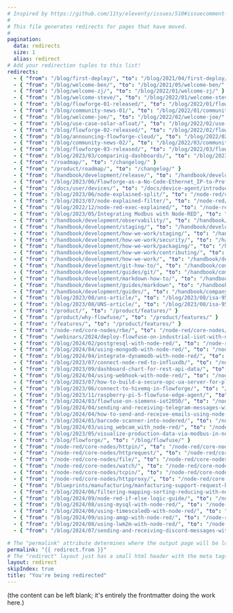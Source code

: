 ```yaml
---
# Inspired by https://github.com/11ty/eleventy/issues/510#issuecomment-824104799
#
# This file generates redirects for pages that have moved.
#
pagination:
  data: redirects
  size: 1
  alias: redirect
# Add your redirection tuples to this list!
redirects:
  - { "from": "/blog/first-deploy/", "to": "/blog/2021/04/first-deploy/"}
  - { "from": "/blog/welcome-ben/", "to": "/blog/2021/05/welcome-ben/" }
  - { "from": "/blog/welcome-zj/", "to": "/blog/2022/01/welcome-zj/" }
  - { "from": "/blog/welcome-steve/", "to": "/blog/2022/01/welcome-steve/" }
  - { "from": "/blog/flowforge-01-released/", "to": "/blog/2022/01/flowforge-01-released/" }
  - { "from": "/blog/community-news-01/", "to": "/blog/2022/01/community-news-01/" }
  - { "from": "/blog/welcome-joe/", "to": "/blog/2022/02/welcome-joe/" }
  - { "from": "/blog/use-case-solar-afloat/", "to": "/blog/2022/02/use-case-solar-afloat/" }
  - { "from": "/blog/flowforge-02-released/", "to": "/blog/2022/02/flowforge-02-released/" }
  - { "from": "/blog/announcing-flowforge-cloud/", "to": "/blog/2022/02/announcing-flowforge-cloud/" }
  - { "from": "/blog/community-news-02/", "to": "/blog/2022/03/community-news-02/" }
  - { "from": "/blog/flowforge-03-released/", "to": "/blog/2022/03/flowforge-03-released/" }
  - { "from": "/blog/2023/03/comparinig-dashboards/", "to": "/blog/2023/03/comparing-node-red-dashboards" }
  - { "from": "/roadmap/", "to": "/changelog/" }
  - { "from": "/product/roadmap/", "to": "/changelog/" }
  - { "from": "/handbook/development/release/", "to": "/handbook/development/releases/" }
  - { "from": "/blog/2023/06/Flowforge-as-a-No-Code-Ethernet_IP-to-Profinet-Protocol-Converter/", "to": "/blog/2023/06/node-red-as-a-no-code-ethernet_ip-to-s7-protocol-converter/" }
  - { "from": "/docs/user/devices/", "to": "/docs/device-agent/introduction" }
  - { "from": "/blog/2023/06/node-explained-split/", "to": "/node-red/core-nodes/split/"}
  - { "from": "/blog/2023/07/node-explained-filter/", "to": "/node-red/core-nodes/rbe/"}
  - { "from": "/blog/2022/12/node-red-exec-explained/", "to": "/node-red/core-nodes/exec/"}
  - { "from": "/blog/2023/05/Integrating Modbus with Node-RED", "to": "/blog/2023/05/integrating-modbus-with-node-red/"}
  - { "from": "/handbook/development/observability/", "to": "/handbook/development/ops/observability/" }
  - { "from": "/handbook/development/staging/", "to": "/handbook/development/ops/staging/" }
  - { "from": "/handbook/development/how-we-work/staging/", "to": "/handbook/development/ops/staging/" }
  - { "from": "/handbook/development/how-we-work/security/", "to": "/handbook/development/security/" }
  - { "from": "/handbook/development/how-we-work/packaging/", "to": "/handbook/development/packaging/" }
  - { "from": "/handbook/development/how-we-work/contributing/", "to": "/handbook/development/contributing/" }
  - { "from": "/handbook/development/how-we-work/", "to": "/handbook/development/" }
  - { "from": "/handbook/development/git-how-to/", "to": "/handbook/company/guides/git/" }
  - { "from": "/handbook/development/guides/git/", "to": "/handbook/company/guides/git/" }
  - { "from": "/handbook/development/markdown-how-to/", "to": "/handbook/company/guides/markdown/" }
  - { "from": "/handbook/development/guides/markdown", "to": "/handbook/company/guides/markdown/" }
  - { "from": "/handbook/development/guides/", "to": "/handbook/company/guides/" }
  - { "from": "/blog/2023/08/uns-article/", "to": "/blog/2023/08/isa-95-automation-pyramid-to-unified-namespace/" }
  - { "from": "/blog/2023/08/UNS-article/", "to": "/blog/2023/08/isa-95-automation-pyramid-to-unified-namespace/" }
  - { "from": "/product/", "to": "/product/features/" }
  - { "from": "/product/why-flowfuse/", "to": "/product/features/" }
  - { "from": "/features/", "to": "/product/features/" }
  - { "from": "/node-red/core-nodes/rbe/", "to": "/node-red/core-nodes/filter/" }
  - { "from": "/webinars/2024/deploy-flowfuse-on-industrial-iiot-with-ncd-io/", "to": "/webinars/2024/deploy-flowfuse-on-industrial-iot-with-ncd-io/" }
  - { "from": "/blog/2024/02/postgresql-with-node-red/", "to": "/node-red/database/postgresql/" }
  - { "from": "/blog/2024/04/using-mongodb-with-node-red/", "to": "/node-red/database/mongodb/" }
  - { "from": "/blog/2024/04/integrate-dynamodb-with-node-red/", "to": "/node-red/database/dynamodb/" }
  - { "from": "/blog/2023/07/connect-node-red-to-influxdb/", "to": "/node-red/database/influxdb/" }
  - { "from": "/blog/2023/09/dashboard-chart-for-rest-api-data/", "to": "/node-red/integration-technologies/rest" }
  - { "from": "/blog/2024/04/using-webhook-with-node-red/", "to": "/node-red/integration-technologies/webhook/" }
  - { "from": "/blog/2023/07/how-to-build-a-secure-opc-ua-server-for-plcs-in-node-red/", "to": "/node-red/protocol/opa-ua/" }
  - { "from": "/blog/2023/06/connect-to-hivemq-in-flowforge/", "to": "/node-red/protocol/mqtt/" }
  - { "from": "/blog/2023/11/raspberry-pi-5-flowfuse-edge-agent/", "to": "/node-red/hardware/raspberry-pi-5/" }
  - { "from": "/blog/2024/03/flowfuse-on-siemens-iot2050/", "to": "/node-red/hardware/siemens-iot-2050/" }
  - { "from": "/blog/2024/04/sending-and-receiving-telegram-messages-with-node-red/", "to": "/node-red/notification/telegram/" }
  - { "from": "/blog/2024/04/how-to-send-and-receive-emails-using-node-red/", "to": "/node-red/notification/email/" }
  - { "from": "/blog/2024/01/barcode-scanner-into-nodered/", "to": "/node-red/peripheral/barcodescanner/" }
  - { "from": "/blog/2024/03/using_webcam_with_node-red/", "to": "/node-red/peripheral/webcam/" }
  - { "from": "/blog/2023/05/visualize-production-data-via-modbus-in-node-red/", "to": "/node-red/protocol/modbus/" }
  - { "from": "/blog/flowforge/", "to": "/blog/flowfuse/" }
  - { "from": "/node-red/core-nodes/httpin/", "to": "/node-red/core-nodes/http-in/" }
  - { "from": "/node-red/core-nodes/httprequest/", "to": "/node-red/core-nodes/http-request/" }
  - { "from": "/node-red/core-nodes/file/", "to": "/node-red/core-nodes/write-file/" }
  - { "from": "/node-red/core-nodes/watch/", "to": "/node-red/core-nodes/read-file/" }
  - { "from": "/node-red/core-nodes/tcpin/", "to": "/node-red/core-nodes/tcp-in/" }
  - { "from": "/node-red/core-nodes/httpproxy/", "to": "/node-red/core-nodes/http-proxy/" }
  - { "from": "/blueprints/manufacturing/manfacturing-support-request-blueprint/", "to": "/blueprints/manufacturing/manufacturing-support-request/" }
  - { "from": "/blog/2024/06/filtering-mapping-sorting-reducing-with-node-red/", "to": "/node-red/getting-started/programming/data-tranformation/" }
  - { "from": "/blog/2024/09/node-red-if-else-logic-guide/", "to": "/node-red/getting-started/programming/if-else/" }
  - { "from": "/blog/2024/08/using-mysql-with-node-red/", "to": "/node-red/database/mysql/" }
  - { "from": "/blog/2024/06/using-timescaledb-with-node-red/", "to": "/node-red/database/timescaledb/" }
  - { "from": "/blog/2024/09/using-amqp-with-node-red/", "to": "/node-red/protocol/amqp/" }
  - { "from": "/blog/2024/08/using-lwm2m-with-node-red/", "to": "/node-red/protocol/lwm2m/" }
  - { "from": "/blog/2024/07/sending-and-receiving-discord-messages-with-node-red/", "to": "/node-red/notification/discord/" }

# The "permalink" attribute determines where the output page will be located.
permalink: "{{ redirect.from }}"
# The "redirect" layout just has a small html header with the meta tags that do redirection.
layout: redirect
skipIndex: true
title: "You're being redirected"
---
```

(the content can be left blank; it's entirely the frontmatter doing the work here.)
